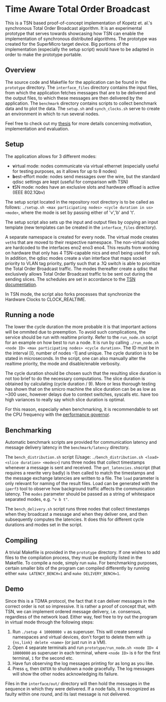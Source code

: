 # Time Aware Total Order Broadcast

This is a TSN based proof-of-concept implementation of Kopetz et. al.'s synchronous Total Order Broadcast algorithm. It is an experimental prototype that serves towards showcasing how TSN can enable the implementation of synchronous distributed algorithms.
The prototype was created for the SuperMicro target device. Big portions of the implementation (especially the setup script) would have to be adapted in order to make the prototype portable.

## Overview

The source code and Makefile for the application can be found in the `prototype` directory. The `interface_files` directory contains the input files, from which the application fetches messages that are to be delivered and the output files, to which these messages are then delivered by the application. The `benchmark` directory contains scripts to collect benchmark data and to plot the data.
The `setup.sh` and `synch_clocks.sh` serve to create an environment in which to run several nodes. 

Feel free to check out my [thesis](thesis.pdf) for more details concerning motivation, implementation and evaluation.

## Setup

The application allows for 3 different modes: 

- **v**irtual mode: nodes communicate via virtual ethernet (especially useful for testing purposes, as it allows for up to 8 nodes)
- **b**est-effort mode: nodes send messages over the wire, but the standard qdisc settings are kept (useful for comparison with TSN)
- **t**SN mode: nodes have an exclusive slots and hardware offload is active (IEEE 802.1Qbv)

The setup script located in the repository root directory is to be called as follows: 
`./setup.sh <max participating nodes> <cycle duration in us> <mode>`, where the mode is set by passing either of 'v','b' and 't'.

The setup script also sets up the input and output files by copying an input template (new templates can be created in the `interface_files` directory).

A separate namespace is created for every node. The virtual mode creates `veth`s that are moved to their respective namespace. The non-virtual nodes are hardcoded to the interfaces eno2 eno3 eno4. This results from working on hardware that only has 4 TSN-capable nics and eno1 being used for ssh.
In addition, the qdisc modes create a vlan interface that maps socket priority to VLAN tag priority, partly such that a .1Q switch is able to prioritize the Total Order Broadcast traffic. The modes thereafter create a qdisc that exclusively allows Total Order Broadcast traffic to be sent out during the sending slices. The schedules are set in accordance to the [TSN documentation](https://tsn.readthedocs.io/).

In TSN mode, the script also forks processes that synchronize the Hardware Clocks to CLOCK_REALTIME.

## Running a node

The lower the cycle duration the more probable it is that important actions will be ommited due to preemption. To avoid such complications, the service should be run with realtime priority. Refer to the `run_node.sh` script for an example on how best to run a node. It is run by calling `./run_node.sh <node ID> <max participating nodes> <cycle duration>`. The ID must be in the interval [0, number of nodes -1] and unique. The cycle duration is to be stated in microseconds. In the script, one can also manually alter the realtime priority, the mode and disable/enable verbosity.

The cycle duration should be chosen such that the resulting slice duration is not too brief to do the necessary computations. The slice duration is obtained by calculating (cycle duration / 9). More or less thorough testing has shown that on the smicro machine the slice duration can be as low as ~300 usec, however delays due to context switches, syscalls etc. have too high variances to really say which slice duration is optimal.

For this reason, especially when benchmarking, it is recommendable to set the CPU frequency with the [performance governor](https://wiki.archlinux.org/title/CPU_frequency_scaling#Scaling_governors).

## Benchmarking

Automatic benchmark scripts are provided for communication latency and message delivery latency in the `benchmark/latency` directory.

The `bench_distribution.sh` script (Usage: `./bench_distribution.sh <load> <slice duration> <modes>`) runs three nodes that collect timestamps whenever a message is sent and received. The `get_latencies.sh`script (that requires a rewrite very badly) is then called to match the timestamps and the message exchange latencies are written to a file. The `load` parameter is only relevant for naming of the result files. Load can be generated with the `iperf3` tool to observe how background traffic affects the communication latency. The `modes` parameter should be passed as a string of whitespace separated modes, e.g. `"v b t"`.

The `bench_delivery.sh` script runs three nodes that collect timestamps when they broadcast a message and when they deliver one, and then subsequently computes the latencies. It does this for different cycle durations and modes set in the script.

## Compiling

A trivial Makefile is provided in the `prototype` directory. If one wishes to add files to the compilation process, they must be explicitly listed in the Makefile. To compile a node, simply run `make`. For benchmarking purposes, certain smaller bits of the program can compiled differently by running either `make LATENCY_BENCH=1` and `make DELIVERY_BENCH=1`.

## Demo

Since this is a TDMA protocol, the fact that it can deliver messages in the correct order is not so impressive. It is rather a proof of concept that, with TSN, we can implement ordered message delivery, i.e. consensus, regardless of the network load. Either way, feel free to try out the program in virtual mode through the following steps:

1. Run `./setup 4 10000000 v` as superuser. This will create several namespaces and virtual devices, don't forget to delete them with `ip {ns,link} delete <name>` (or just run in a VM).
2. Open 4 separate terminals and run `prototype/run_node.sh <node ID> 4 10000000` as superuser in each terminal, where `<node ID>` is `0` for the first terminal, `1` for the second etc.
3. Have fun observing the log messages printing for as long as you like.
3. Press `q`, then `ENTER` to shutdown a node gracefully. The log messages will show the other nodes acknowledging its failure.

Files in the `interface/out/` directory will then hold the messages in the sequence in which they were delivered. If a node fails, it is recognized as faulty within one round, and its last message is not delivered.
